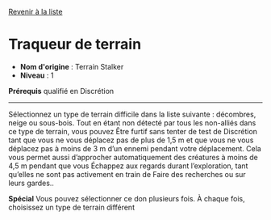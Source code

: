 [Revenir à la liste](..)

# Traqueur de terrain

 * **Nom d'origine** : Terrain Stalker
 * **Niveau** : 1


<p><strong>Prérequis</strong> qualifié en Discrétion</p>
<hr>
<p>Sélectionnez un type de terrain difficile dans la liste suivante : décombres, neige ou sous-bois. Tout en étant non détecté par tous les non-alliés dans ce type de terrain, vous pouvez Être furtif sans tenter de test de Discrétion tant que vous ne vous déplacez pas de plus de 1,5 m et que vous ne vous déplacez pas à moins de 3 m d’un ennemi pendant votre déplacement. Cela vous permet aussi d’approcher automatiquement des créatures à moins de 4,5 m pendant que vous Échappez aux regards durant l’exploration, tant qu’elles ne sont pas activement en train de Faire des recherches ou sur leurs gardes..</p>
<p><strong>Spécial</strong> Vous pouvez sélectionner ce don plusieurs fois. À chaque fois, choisissez un type de terrain différent</p>